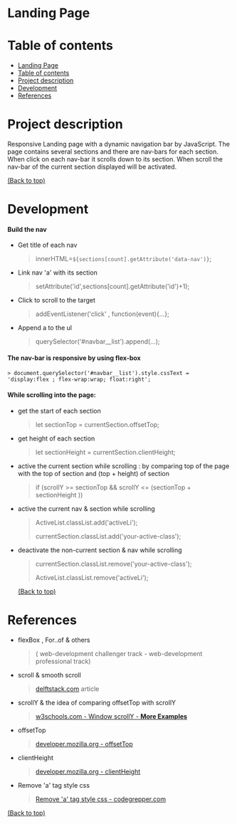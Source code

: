 <!-- Add banner here -->

# Landing Page

<!-- Add buttons here -->

<!-- Describe your project in brief -->

<!-- The project title should be self explanotory and try not to make it a mouthful. (Although exceptions exist- **awesome-readme-writing-guide-for-open-source-projects** - would have been a cool name)

Add a cover/banner image for your README. **Why?** Because it easily **grabs people's attention** and it **looks cool**(*duh!obviously!*).

The best dimensions for the banner is **1280x650px**. You could also use this for social preview of your repo.

I personally use [**Canva**](https://www.canva.com/) for creating the banner images. All the basic stuff is **free**(*you won't need the pro version in most cases*).

There are endless badges that you could use in your projects. And they do depend on the project. Some of the ones that I commonly use in every projects are given below. 

I use [**Shields IO**](https://shields.io/) for making badges. It is a simple and easy to use tool that you can use for almost all your badge cravings. -->

<!-- Some badges that you could use -->

<!-- ![GitHub release (latest by date including pre-releases)](https://img.shields.io/github/v/release/navendu-pottekkat/awesome-readme?include_prereleases)
: This badge shows the version of the current release.

![GitHub last commit](https://img.shields.io/github/last-commit/navendu-pottekkat/awesome-readme)
: I think it is self-explanatory. This gives people an idea about how the project is being maintained.

![GitHub issues](https://img.shields.io/github/issues-raw/navendu-pottekkat/awesome-readme)
: This is a dynamic badge from [**Shields IO**](https://shields.io/) that tracks issues in your project and gets updated automatically. It gives the user an idea about the issues and they can just click the badge to view the issues.

![GitHub pull requests](https://img.shields.io/github/issues-pr/navendu-pottekkat/awesome-readme)
: This is also a dynamic badge that tracks pull requests. This notifies the maintainers of the project when a new pull request comes.

![GitHub All Releases](https://img.shields.io/github/downloads/navendu-pottekkat/awesome-readme/total): If you are not like me and your project gets a lot of downloads(*I envy you*) then you should have a badge that shows the number of downloads! This lets others know how **Awesome** your project is and is worth contributing to.

![GitHub](https://img.shields.io/github/license/navendu-pottekkat/awesome-readme)
: This shows what kind of open-source license your project uses. This is good idea as it lets people know how they can use your project for themselves.

![Tweet](https://img.shields.io/twitter/url?style=flat-square&logo=twitter&url=https%3A%2F%2Fnavendu.me%2Fnsfw-filter%2Findex.html): This is not essential but it is a cool way to let others know about your project! Clicking this button automatically opens twitter and writes a tweet about your project and link to it. All the user has to do is to click tweet. Isn't that neat? -->



<!-- Add a demo for your project -->

<!-- After you have written about your project, it is a good idea to have a demo/preview(**video/gif/screenshots** are good options) of your project so that people can know what to expect in your project. You could also add the demo in the previous section with the product description.

Here is a random GIF as a placeholder.

![Random GIF](https://media.giphy.com/media/ZVik7pBtu9dNS/giphy.gif) -->

# Table of contents

<!-- After you have introduced your project, it is a good idea to add a **Table of contents** or **TOC** as **cool** people say it. This would make it easier for people to navigate through your README and find exactly what they are looking for.

Here is a sample TOC(*wow! such cool!*) that is actually the TOC for this README. -->

- [Landing Page](#landing-page)
- [Table of contents](#table-of-contents)
- [Project description](#project-description)
- [Development](#development)
- [References](#references)


# Project description


<!-- This is optional and it is used to give the user info on how to use the project after installation. This could be added in the Installation section also. -->
Responsive Landing page with a dynamic navigation bar by JavaScript.
The page contains several sections and there are nav-bars for each section.
When click on each nav-bar it scrolls down to its section.
When scroll the nav-bar of the current section displayed will be activated.

[(Back to top)](#table-of-contents)

# Development


#### Build the nav
- Get title of each nav
    >innerHTML=`${sections[count].getAttribute('data-nav')}`;
- Link nav 'a' with its section
    >setAttribute('id',sections[count].getAttribute('id')+1);
- Click to scroll to the target
    >addEventListener('click' , function(event){...}; 
- Append a to the ul
    >querySelector('#navbar__list').append(...);

#### The nav-bar is responsive by using flex-box 
    > document.querySelector('#navbar__list').style.cssText = 'display:flex ; flex-wrap:wrap; float:right';

#### While scrolling into the page:

 - get the start of each section 
    > let sectionTop = currentSection.offsetTop; 
 - get height of each section
    > let sectionHeight = currentSection.clientHeight;
 - active the current section while scrolling : by comparing top of the page with the top of section and (top + height) of section
    > if (scrollY >= sectionTop && scrollY <=  (sectionTop + sectionHeight )) 
 - active the current nav & section while scrolling
    > ActiveList.classList.add('activeLi');
    > 
    > currentSection.classList.add('your-active-class');
 - deactivate the non-current section & nav while scrolling
    > currentSection.classList.remove('your-active-class'); 
    > 
    > ActiveList.classList.remove('activeLi');
     
    [(Back to top)](#table-of-contents)

# References
 - flexBox , For..of & others    
    > ( web-development challenger track -  web-development professional track)
 - scroll & smooth scroll 
    > [delftstack.com](https://www.delftstack.com/howto/javascript/scroll-to-element-in-javascript/) article
 - scrollY & the idea of comparing offsetTop with scrollY 
    >[w3schools.com - Window scrollY - **More Examples**](https://www.w3schools.com/jsref/prop_win_scrolly.asp)
 - offsetTop 
    > [developer.mozilla.org - offsetTop](https://developer.mozilla.org/en-US/docs/Web/API/HTMLElement/offsetTop)
 - clientHeight 
    > [developer.mozilla.org - clientHeight](https://developer.mozilla.org/en-US/docs/Web/API/Element/clientHeight)
 - Remove 'a' tag style css
    > [Remove 'a' tag style css - codegrepper.com](https://www.codegrepper.com/code-examples/css/remove+a+tag+style+css)

[(Back to top)](#table-of-contents)
